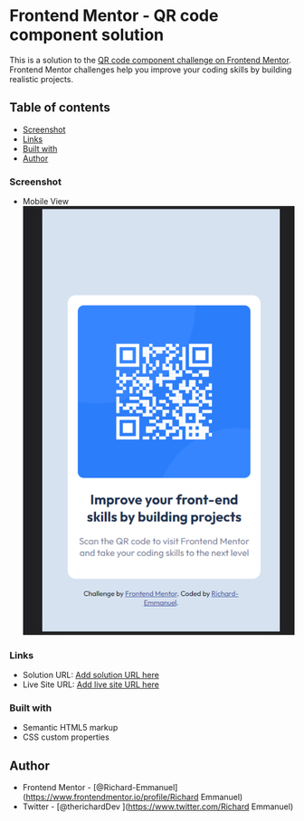 # Frontend Mentor - QR code component solution

This is a solution to the [QR code component challenge on Frontend Mentor](https://www.frontendmentor.io/challenges/qr-code-component-iux_sIO_H). Frontend Mentor challenges help you improve your coding skills by building realistic projects. 

## Table of contents


  - [Screenshot](#screenshot)
  - [Links](#links)
  - [Built with](#built-with)
- [Author](#author)


### Screenshot

- Mobile View
![](./images/screenshot/mobile-view.png)


### Links

- Solution URL: [Add solution URL here](https://github.com/Richard-Emmanuel/qr-code-component-main.git)
- Live Site URL: [Add live site URL here](https://richard-emmanuel.github.io/qr-code-component-main/)


### Built with

- Semantic HTML5 markup
- CSS custom properties


## Author

- Frontend Mentor - [@Richard-Emmanuel](https://www.frontendmentor.io/profile/Richard Emmanuel)
- Twitter - [@therichardDev ](https://www.twitter.com/Richard Emmanuel)

